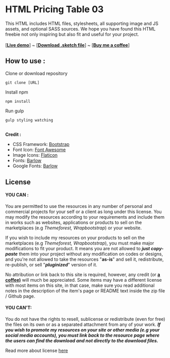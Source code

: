 
#  HTML Pricing Table 03

This HTML includes HTML files, stylesheets, all supporting image and JS assets, and optional SASS sources. We hope you have found this HTML freebie not only inspiring but also fit and useful for your project. <br><br>
[**[Live demo](https://koolui.github.io/pribel-lu03/)**] ~ [**[Download .sketch file](https://freehtmldesign.blogspot.com/2019/09/pricing-table-with-multicolour.html)**] ~ [**[Buy me a coffee](https://ko-fi.com/ariecupu)**]

## How to use :
Clone or download repository

    git clone [URL]

Install npm

    npm install

Run gulp 

    gulp styling watching

##
**Credit :**
*  CSS Framework: [Bootstrap](https://getbootstrap.com/)
*  Font Icon: [Font Awesome](https://fontawesome.com/)
*  Image Icons: [Flaticon](https://www.flaticon.com/packs/space-76)
*  Fonts: [Barlow](https://www.fontsquirrel.com/fonts/barlow)
*  Google Fonts: [Barlow](https://fonts.google.com/specimen/Barlow)

##  License

####  YOU CAN :
You are permitted to use the resources in any number of personal and commercial projects for your self or a client as long under this license. You may modify the resources according to your requirements and include them in works such as websites, applications or products to sell on the marketplaces (e.g *Themeforest, Wrapbootstrap*) or your website.

If you wish to include my resources on your products to sell on the marketplaces (e.g *Themeforest, Wrapbootstrap*), you must make major modifications to fit your product. It means you are not allowed to ***just copy-paste*** them into your project without any modification on codes or designs, and you're not allowed to take the resources "**as-is**" and sell it, redistribute, re-publish, or sell "***pluginized***" version of it.

No attribution or link back to this site is required, however, any credit (or **[a coffee)](https://ko-fi.com/ariecupu)** will much be appreciated. Some items may have a different license with most items on this site, in that case, make sure you read additional notes in the description of the item's page or README text inside the zip file / Github page.

####  YOU CAN'T:
You do not have the rights to resell, sublicense or redistribute (even for free) the files on its own or as a separated attachment from any of your work. ***If you wish to promote my resources on your site or other media (e.g your social media accounts), you must link back to the resource page where the users can find the download and not directly to the download files.***

Read more about license [here](https://freehtmldesign.blogspot.com/p/terms-and-licenses.html)